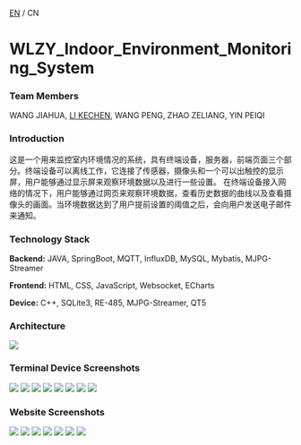 [EN](./README.md) / CN

# WLZY_Indoor_Environment_Monitoring_System


### Team Members ###
WANG JIAHUA, [LI KECHEN](https://github.com/dxlkc), WANG PENG, ZHAO ZELIANG, YIN PEIQI

### Introduction ###
这是一个用来监控室内环境情况的系统，具有终端设备，服务器，前端页面三个部分。终端设备可以离线工作，它连接了传感器，摄像头和一个可以出触控的显示屏，用户能够通过显示屏来观察环境数据以及进行一些设置。
在终端设备接入网络的情况下，用户能够通过网页来观察环境数据，查看历史数据的曲线以及查看摄像头的画面。当环境数据达到了用户提前设置的阈值之后，会向用户发送电子邮件来通知。

### Technology Stack ###
**Backend:** JAVA, SpringBoot, MQTT, InfluxDB, MySQL, Mybatis, MJPG-Streamer

**Frontend:** HTML, CSS, JavaScript, Websocket, ECharts 

**Device:** C++, SQLite3, RE-485, MJPG-Streamer, QT5


### Architecture ###

![ ](./Assets/System%20Architecture.png)


### Terminal Device Screenshots ###

![ ](./Assets/1.png)
![ ](./Assets/2.png)
![ ](./Assets/3.png)
![ ](./Assets/4.png)
![ ](./Assets/5.png)
![ ](./Assets/6.png)
![ ](./Assets/7.png)
![ ](./Assets/8.png)

### Website Screenshots ###

![ ](./Assets/9.png)
![ ](./Assets/10.png)
![ ](./Assets/11.gif)
![ ](./Assets/12.png)
![ ](./Assets/13.png)
![ ](./Assets/14.png)
![ ](./Assets/15.gif)


